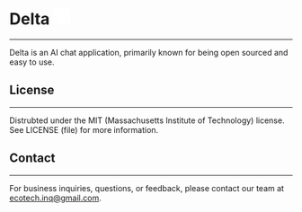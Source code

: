 # Delta <img src="Assets/Delta.png" alt="Delta Logo" width="30" height="30">
---
Delta is an AI chat application, primarily known for being open sourced and easy to use.

## License
---
Distrubted under the MIT (Massachusetts Institute of Technology) license.
See LICENSE (file) for more information.

## Contact
---
For business inquiries, questions, or feedback, please contact our team at ecotech.inq@gmail.com.
